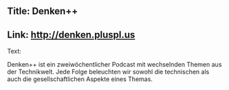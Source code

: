 Title: Denken++
----
Link: http://denken.pluspl.us
----
Text:

Denken++ ist ein zweiwöchentlicher Podcast mit wechselnden Themen aus der Technikwelt.
Jede Folge beleuchten wir sowohl die technischen als auch die gesellschaftlichen Aspekte eines Themas.